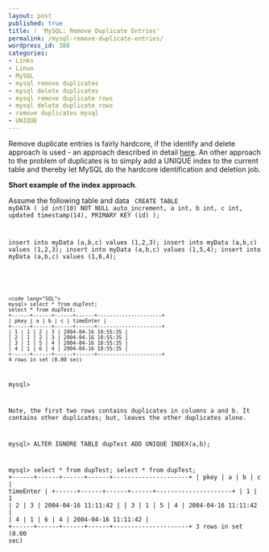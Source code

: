 ```yaml
---
layout: post
published: true
title: ! 'MySQL: Remove Duplicate Entries'
permalink: /mysql-remove-duplicate-entries/
wordpress_id: 388
categories:
- Links
- Linux
- MySQL
- mysql remove duplicates
- mysql delete duplicates
- mysql remove duplicate rows
- mysql delete duplicate rows
- remove duplicates mysql
- UNIQUE
---
```



Remove duplicate entries is fairly hardcore, if the identify and delete approach is used - an approach described in detail <a href="http://www.xaprb.com/blog/2006/10/09/how-to-find-duplicate-rows-with-sql/">here</a>. An other approach to the problem of duplicates is to simply add a UNIQUE index to the current table and thereby let MySQL do the hardcore identification and deletion job.

<strong>Short example of the index approach</strong>.

Assume the following table and data
<code lang="SQL">
CREATE TABLE myDATA (
id int(10) NOT NULL auto_increment,
a int,
b int,
c int,
updated timestamp(14),
PRIMARY KEY (id)
);

insert into myData (a,b,c) values (1,2,3);
insert into myData (a,b,c) values (1,2,3);
insert into myData (a,b,c) values (1,5,4);
insert into myData (a,b,c) values (1,6,4);

```



<code lang="SQL">
mysql> select * from dupTest;
select * from dupTest;
+------+------+------+------+---------------------+
| pkey | a | b | c | timeEnter |
+------+------+------+------+---------------------+
| 1 | 1 | 2 | 3 | 2004-04-16 10:55:35 |
| 2 | 1 | 2 | 3 | 2004-04-16 10:55:35 |
| 3 | 1 | 5 | 4 | 2004-04-16 10:55:35 |
| 4 | 1 | 6 | 4 | 2004-04-16 10:55:35 |
+------+------+------+------+---------------------+
4 rows in set (0.00 sec)

```



mysql>

Note, the first two rows contains duplicates in columns a and b. It contains
other duplicates; but, leaves the other duplicates alone.

mysql> ALTER IGNORE TABLE dupTest ADD UNIQUE INDEX(a,b);

mysql> select * from dupTest;
select * from dupTest;
+------+------+------+------+---------------------+
| pkey | a | b | c | timeEnter |
+------+------+------+------+---------------------+
| 1 | 1 | 2 | 3 | 2004-04-16 11:11:42 |
| 3 | 1 | 5 | 4 | 2004-04-16 11:11:42 |
| 4 | 1 | 6 | 4 | 2004-04-16 11:11:42 |
+------+------+------+------+---------------------+
3 rows in set (0.00 sec) 
